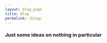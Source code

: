 ```yaml
---
layout: blog_page
title: Blog
permalink: /blog/
---
```


### Just some ideas on nothing in particular
